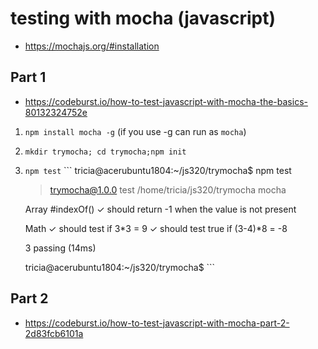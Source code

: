 # testing with mocha (javascript)

* https://mochajs.org/#installation

## Part 1
* https://codeburst.io/how-to-test-javascript-with-mocha-the-basics-80132324752e

1. `npm install mocha -g`  (if you use -g can run as `mocha`)
2. `mkdir trymocha; cd trymocha;npm init`
3. `npm test`
        ```
	tricia@acerubuntu1804:~/js320/trymocha$ npm test

	> trymocha@1.0.0 test /home/tricia/js320/trymocha
	> mocha



	  Array
	    #indexOf()
	      ✓ should return -1 when the value is not present

	  Math
	    ✓ should test if 3*3 = 9
	    ✓ should test true if (3-4)*8 = -8


	  3 passing (14ms)

	tricia@acerubuntu1804:~/js320/trymocha$
        ```
## Part 2
* https://codeburst.io/how-to-test-javascript-with-mocha-part-2-2d83fcb6101a
